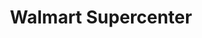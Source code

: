 ---
title: "Walmart Supercenter"
url: /phoenix/walmart-supercenter-east-cactus-road/
shop: Supermarkt
---